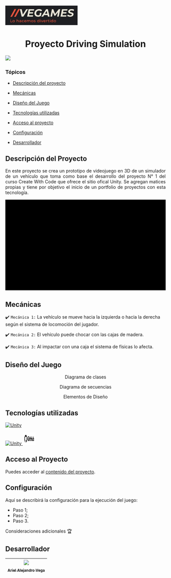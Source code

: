 ![Logo imagen](documentation/images/logo.jpg)
<h1 align="center">Proyecto Driving Simulation</h1>
<p align="left">
		<img src="https://img.shields.io/badge/STATUS-EN%20DESAROLLO-green">
</p>

### Tópicos 

- [Descripción del proyecto](#descripción-del-proyecto)

- [Mecánicas](#mecánicas)

- [Diseño del Juego](#diseño-del-juego)

- [Tecnologías utilizadas](#tecnologias-utilizadas)

- [Acceso al proyecto](#acceso-al-proyecto)

- [Configuración](#configuración)

- [Desarrollador](#desarrollador)

## Descripción del Proyecto 

<p align="justify">
En este proyecto se crea un prototipo de videojuego en 3D de un simulador de un vehículo que toma como base el desarrollo del proyecto N° 1 del curso Create With Code que ofrece el sitio ofical Unity. Se agregan matices propias y tiene por objetivo el inicio de un portfolio de proyectos con esta tecnología.

![Imagen demostrativa del juego a desarrollar](documentation/images/juego.gif)
</p>

## Mecánicas

:heavy_check_mark: `Mecánica 1:` La vehículo se mueve hacia la izquierda o hacia la derecha según el sistema de locomoción del jugador.

:heavy_check_mark: `Mecánica 2:` El vehículo puede chocar con las cajas de madera.

:heavy_check_mark: `Mecánica 3:` Al impactar con una caja el sistema de físicas lo afecta.

## Diseño del Juego

<p align="center">Diagrama de clases</p>
<p align="center">Diagrama de secuencias</p>
<p align="center">Elementos de Diseño</p>


## Tecnologías utilizadas

<a href="https://unity.com/es" target="_blank"> <img src="https://cdn.sanity.io/images/fuvbjjlp/production/59311eb2aa91009ac2a4eac41a6b4ae0e26ccda2-22x24.svg" alt="Unity" width="40" height="40"/> </a> 

<a href="https://dotnet.microsoft.com/es-es/languages/csharp" target="_blank"> <img src="https://learn.microsoft.com/es-es/training/achievements/get-started-c-sharp-part-1.svg" alt="Unity" width="40" height="40"/> </a> <a href="https://github.com/" target="_blank"> <img src="documentation/images/github.png" alt="github" width="40" height="40"/> </a>

###

## Acceso al Proyecto

Puedes acceder al  [contenido del proyecto](https://github.com/ArielAVega/DrivingSimulation).

## Configuración

Aquí se describirá la configuración para la ejecución del juego:

- Paso 1;
- Paso 2;
- Paso 3.

Consideraciones adicionales 🏆 

## Desarrollador

| [<img src="https://media.licdn.com/dms/image/D4D03AQFWuBROOQxK_w/profile-displayphoto-shrink_200_200/0/1697981772375?e=1704326400&v=beta&t=ezU39_kaCvIN2hw3MeYXLZb8x0Jc39Gz-Xl0wcgdJr8" width=115><br><sub>Ariel Alejandro Vega</sub>](https://www.linkedin.com/in/ariel-alejandro-vega/) |
| :---: | 

